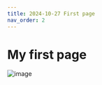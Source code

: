 ```yaml
---
title: 2024-10-27 First page
nav_order: 2
---
```


# My first page
![image](https://github.com/user-attachments/assets/99117c6f-ddfd-4ae8-bbe9-f4e488a8278a)
